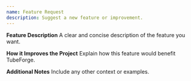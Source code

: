 ```yaml
---
name: Feature Request
description: Suggest a new feature or improvement.
---
```


**Feature Description**
A clear and concise description of the feature you want.

**How it Improves the Project**
Explain how this feature would benefit TubeForge.

**Additional Notes**
Include any other context or examples.
